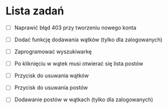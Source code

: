 # Lista zadań

- [ ] Naprawić błąd 403 przy tworzeniu nowego konta

- [ ] Dodać funkcję dodawania wątków (tylko dla zalogowanych)

- [ ] Zaprogramować wyszukiwarkę

- [ ] Po kliknięciu w wątek musi otwierać się lista postów

- [ ] Przycisk do usuwania wątków

- [ ] Przycisk do usuwania postów

- [ ] Dodawanie postów w wątkach (tylko dla zalogowanych)
